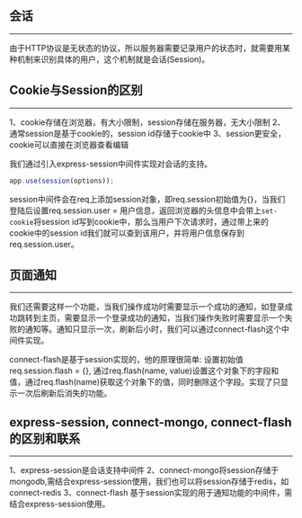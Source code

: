 ## 会话
***
由于HTTP协议是无状态的协议，所以服务器需要记录用户的状态时，就需要用某种机制来识别具体的用户，这个机制就是会话(Session)。

## Cookie与Session的区别
***
1、cookie存储在浏览器，有大小限制，session存储在服务器，无大小限制
2、通常session是基于cookie的，session id存储于cookie中
3、session更安全，cookie可以直接在浏览器查看编辑

我们通过引入express-session中间件实现对会话的支持。
```javascript
app.use(session(options));
```

session中间件会在req上添加session对象，即req.session初始值为{}，当我们登陆后设置req.session.user = 用户信息，返回浏览器的头信息中会带上`set-cookie`将session id写到cookie中，那么当用户下次请求时，通过带上来的cookie中的session id我们就可以查到该用户，并将用户信息保存到req.session.user。

## 页面通知
***
我们还需要这样一个功能，当我们操作成功时需要显示一个成功的通知，如登录成功跳转到主页，需要显示一个登录成功的通知，当我们操作失败时需要显示一个失败的通知等。通知只显示一次，刷新后小时，我们可以通过connect-flash这个中间件实现。

connect-flash是基于session实现的，他的原理很简单: 设置初始值req.session.flash = {}, 通过req.flash(name, value)设置这个对象下的字段和值，通过req.flash(name)获取这个对象下的值，同时删除这个字段。实现了只显示一次后刷新后消失的功能。

## express-session, connect-mongo, connect-flash的区别和联系
***
1、express-session是会话支持中间件
2、connect-mongo将session存储于mongodb,需结合express-session使用，我们也可以将session存储于redis，如connect-redis
3、connect-flash 基于session实现的用于通知功能的中间件，需结合express-session使用。
